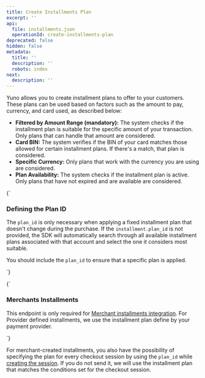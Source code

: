 ```yaml
---
title: Create Installments Plan
excerpt: ''
api:
  file: installments.json
  operationId: create-installments-plan
deprecated: false
hidden: false
metadata:
  title: ''
  description: ''
  robots: index
next:
  description: ''
---
```

Yuno allows you to create installment plans to offer to your customers. These plans can be used based on factors such as the amount to pay, currency, and card used, as described below:

* **Filtered by Amount Range (mandatory):** The system checks if the installment plan is suitable for the specific amount of your transaction. Only plans that can handle that amount are considered.
* **Card BIN:** The system verifies if the BIN of your card matches those allowed for certain installment plans. If there's a match, that plan is considered.
* **Specific Currency:** Only plans that work with the currency you are using are considered.
* **Plan Availability:** The system checks if the installment plan is active. Only plans that have not expired and are available are considered.

<HTMLBlock>{`
<body>
  <div class="infoBlockContainer">
    <div class="verticalLine"></div>
    <div>
      <h3>Defining the Plan ID</h3>
      <div class="contentContainer">
        <p>
					The <code>plan_id</code> is only necessary when applying a fixed installment plan that doesn't change during the purchase. If the <code>installment.plan_id</code> is not provided, the SDK will automatically search through all available installment plans associated with that account and select the one it considers most suitable. 
				</p>
        <p>
					You should include the <code>plan_id</code> to ensure that a specific plan is applied.
        </p>
  </div>  
</div>  
</div>  
</body>
`}</HTMLBlock>

<HTMLBlock>{`
<body>
  <div class="infoBlockContainer">
    <div class="verticalLine"></div>
    <div>
      <h3>Merchants Installments</h3>
      <div class="contentContainer">
        <p>
					This endpoint is only required for
          <a href="https://docs.y.uno/docs/installments">Merchant installments integration</a>. For Provider defined installments, we use the installment plan define by your payment provider.
        </p>
  </div>  
</div>  
</div>  
</body>
`}</HTMLBlock>

For merchant-created installments, you also have the possibility of specifying the plan for every checkout session by using the `plan_id` while [creating the session](ref:create-checkout-session). If you do not send it, we will use the installment plan that matches the conditions set for the checkout session.